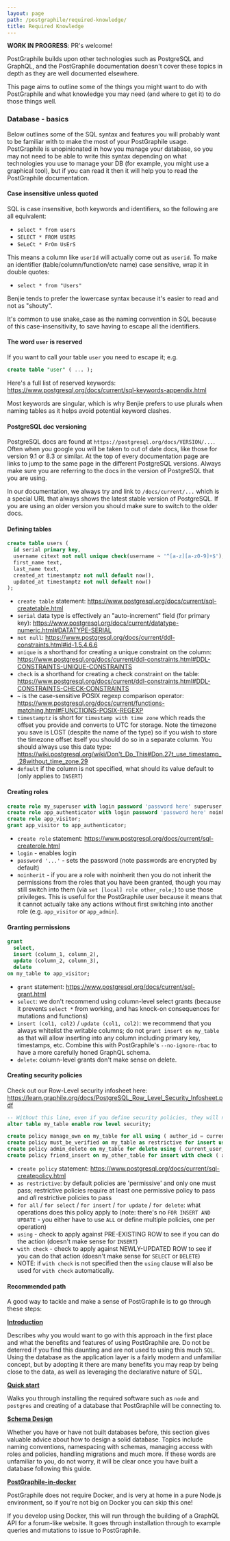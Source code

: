 ```yaml
---
layout: page
path: /postgraphile/required-knowledge/
title: Required Knowledge
---
```


**WORK IN PROGRESS**: PR's welcome!

PostGraphile builds upon other technologies such as PostgreSQL and GraphQL, and
the PostGraphile documentation doesn't cover these topics in depth as they are
well documented elsewhere.

This page aims to outline some of the things you might want to do with
PostGraphile and what knowledge you may need (and where to get it) to do those
things well.

### Database - basics

Below outlines some of the SQL syntax and features you will probably want to be
familiar with to make the most of your PostGraphile usage. PostGraphile is
unopinionated in how you manage your database, so you may not need to be able to
write this syntax depending on what technologies you use to manage your DB (for
example, you might use a graphical tool), but if you can read it then it will
help you to read the PostGraphile documentation.

#### Case insensitive unless quoted

SQL is case insensitive, both keywords and identifiers, so the following are all
equivalent:

- `select * from users`
- `SELECT * FROM USERS`
- `SeLeCt * FrOm UsErS`

This means a column like `userId` will actually come out as `userid`. To make an
identifier (table/column/function/etc name) case sensitive, wrap it in double
quotes:

- `select * from "Users"`

Benjie tends to prefer the lowercase syntax because it's easier to read and not
as "shouty".

It's common to use snake_case as the naming convention in SQL because of this
case-insensitivity, to save having to escape all the identifiers.

#### The word `user` is reserved

If you want to call your table `user` you need to escape it; e.g.

```sql
create table "user" ( ... );
```

Here's a full list of reserved keywords:
https://www.postgresql.org/docs/current/sql-keywords-appendix.html

Most keywords are singular, which is why Benjie prefers to use plurals when
naming tables as it helps avoid potential keyword clashes.

#### PostgreSQL doc versioning

PostgreSQL docs are found at `https://postgresql.org/docs/VERSION/...`. Often
when you google you will be taken to out of date docs, like those for version
9.1 or 8.3 or similar. At the top of every documentation page are links to jump
to the same page in the different PostgreSQL versions. Always make sure you are
referring to the docs in the version of PostgreSQL that you are using.

In our documentation, we always try and link to `/docs/current/...` which is a
special URL that always shows the latest stable version of PostgreSQL. If you
are using an older version you should make sure to switch to the older docs.

#### Defining tables

```sql
create table users (
  id serial primary key,
  username citext not null unique check(username ~ '^[a-z][a-z0-9]+$'),
  first_name text,
  last_name text,
  created_at timestamptz not null default now(),
  updated_at timestamptz not null default now()
);
```

- `create table` statement:
  https://www.postgresql.org/docs/current/sql-createtable.html
- `serial` data type is effectively an "auto-increment" field (for primary key):
  https://www.postgresql.org/docs/current/datatype-numeric.html#DATATYPE-SERIAL
- `not null`:
  https://www.postgresql.org/docs/current/ddl-constraints.html#id-1.5.4.6.6
- `unique` is a shorthand for creating a unique constraint on the column:
  https://www.postgresql.org/docs/current/ddl-constraints.html#DDL-CONSTRAINTS-UNIQUE-CONSTRAINTS
- `check` is a shorthand for creating a check constraint on the table:
  https://www.postgresql.org/docs/current/ddl-constraints.html#DDL-CONSTRAINTS-CHECK-CONSTRAINTS
- `~` is the case-sensitive POSIX regexp comparison operator:
  https://www.postgresql.org/docs/current/functions-matching.html#FUNCTIONS-POSIX-REGEXP
- `timestamptz` is short for `timestamp with time zone` which reads the offset
  you provide and converts to UTC for storage. Note the timezone you save is
  LOST (despite the name of the type) so if you wish to store the timezone
  offset itself you should do so in a separate column. You should always use
  this date type:
  https://wiki.postgresql.org/wiki/Don't_Do_This#Don.27t_use_timestamp_.28without_time_zone.29
- `default` if the column is not specified, what should its value default to
  (only applies to `INSERT`)

#### Creating roles

```sql
create role my_superuser with login password 'password here' superuser;
create role app_authenticator with login password 'password here' noinherit;
create role app_visitor;
grant app_visitor to app_authenticator;
```

- `create role` statement:
  https://www.postgresql.org/docs/current/sql-createrole.html
- `login` - enables login
- `password '...'` - sets the password (note passwords are encrypted by default)
- `noinherit` - if you are a role with noinherit then you do not inherit the
  permissions from the roles that you have been granted, though you may still
  switch into them (via `set [local] role other_role;`) to use those privileges.
  This is useful for the PostGraphile user because it means that it cannot
  actually take any actions without first switching into another role (e.g.
  `app_visitor` or `app_admin`).

#### Granting permissions

```sql
grant
  select,
  insert (column_1, column_2),
  update (column_2, column_3),
  delete
on my_table to app_visitor;
```

- `grant` statement: https://www.postgresql.org/docs/current/sql-grant.html
- `select`: we don't recommend using column-level select grants (because it
  prevents `select *` from working, and has knock-on consequences for mutations
  and functions)
- `insert (col1, col2)` / `update (col1, col2)`: we recommend that you always
  whitelist the writable columns; do not `grant insert on my_table` as that will
  allow inserting into any column including primary key, timestamps, etc.
  Combine this with PostGraphile's `--no-ignore-rbac` to have a more carefully
  honed GraphQL schema.
- `delete`: column-level grants don't make sense on delete.

#### Creating security policies

Check out our Row-Level security infosheet here:
https://learn.graphile.org/docs/PostgreSQL_Row_Level_Security_Infosheet.pdf

```sql
-- Without this line, even if you define security policies, they will not be enforced
alter table my_table enable row level security;

create policy manage_own on my_table for all using ( author_id = current_user_id() );
create policy must_be_verified on my_table as restrictive for insert using ( current_user_is_verified() );
create policy admin_delete on my_table for delete using ( current_user_is_admin() );
create policy friend_insert on my_other_table for insert with check ( are_friends(author_id, user_id) );
```

- `create policy` statement:
  https://www.postgresql.org/docs/current/sql-createpolicy.html
- `as restrictive`: by default policies are 'permissive' and only one must pass;
  restrictive policies require at least one permissive policy to pass and _all_
  restrictive policies to pass
- `for all` / `for select` / `for insert` / `for update` / `for delete`: what
  operations does this policy apply to (note: there's no
  `FOR INSERT AND UPDATE` - you either have to use `ALL` or define multiple
  policies, one per operation)
- `using` - check to apply against PRE-EXISTING ROW to see if you can do the
  action (doesn't make sense for `INSERT`)
- `with check` - check to apply against NEWLY-UPDATED ROW to see if you can do
  that action (doesn't make sense for `SELECT` or `DELETE`)
- NOTE: if `with check` is not specified then the `using` clause will also be
  used for `with check` automatically.

#### Recommended path

A good way to tackle and make a sense of PostGraphile is to go through these
steps:

[**Introduction**](/postgraphile/introduction/)

Describes why you would want to go with this approach in the first place and
what the benefits and features of using PostGraphile are. Do not be deterred if
you find this daunting and are not used to using this much `SQL`. Using the
database as the application layer is a fairly modern and unfamiliar concept, but
by adopting it there are many benefits you may reap by being close to the data,
as well as leveraging the declarative nature of SQL.

[**Quick start**](/postgraphile/quick-start-guide/)

Walks you through installing the required software such as `node` and `postgres`
and creating of a database that PostGraphile will be connecting to.

[**Schema Design**](/postgraphile/postgresql-schema-design/)

Whether you have or have not built databases before, this section gives valuable
advice about how to design a solid database. Topics include naming conventions,
namespacing with schemas, managing access with roles and policies, handling
migrations and much more. If these words are unfamiliar to you, do not worry, it
will be clear once you have built a database following this guide.

[**PostGraphile-in-docker**](/postgraphile/running-postgraphile-in-docker/)

PostGraphile does not require Docker, and is very at home in a pure Node.js
environment, so if you're not big on Docker you can skip this one!

If you develop using Docker, this will run through the building of a GraphQL API
for a forum-like website. It goes through installation through to example
queries and mutations to issue to PostGraphile.
